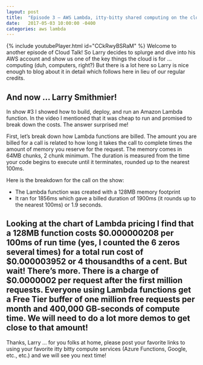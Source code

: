```yaml
---
layout: post
title:  "Episode 3 – AWS Lambda, itty-bitty shared computing on the cloud for pennies …"
date:   2017-05-03 10:00:00 -0400
categories: aws lambda
---
```

{% include youtubePlayer.html id="CCkRwyBSRaM" %}
Welcome to another episode of Cloud Talk!  So Larry decides to splurge and dive into his AWS account and show us one of the key things the cloud is for … computing (duh, computers, right?)   But there is a lot here so Larry is nice enough to blog about it in detail which follows here in lieu of our regular credits.

And now … Larry Smithmier!
---
In show #3 I showed how to build, deploy, and run an Amazon Lambda function.  In the video I mentioned that it was cheap to run and promised to break down the costs.  The answer surprised me!

First, let’s break down how Lambda functions are billed.  The amount you are billed for a call is related to how long it takes the call to complete times the amount of memory you reserve for the request.  The memory comes in 64MB chunks, 2 chunk minimum.  The duration is measured from the time your code begins to execute until it terminates, rounded up to the nearest 100ms.

Here is the breakdown for the call on the show:

- The Lambda function was created with a 128MB memory footprint
- It ran for 1856ms which gave a billed duration of 1900ms (it rounds up to the nearest 100ms) or 1.9 seconds.

Looking at the chart of Lambda pricing I find that a 128MB function costs $0.000000208 per 100ms of run time (yes, I counted the 6 zeros several times) for a total run cost of $0.000003952 or 4 thousandths of a cent.  But wait!  There’s more.  There is a charge of $0.0000002 per request after the first million requests.  Everyone using Lambda functions get a Free Tier buffer of one million free requests per month and 400,000 GB-seconds of compute time.  We will need to do a lot more demos to get close to that amount!
---
Thanks, Larry … for you folks at home, please post your favorite links to using your favorite itty bitty compute services (Azure Functions, Google, etc., etc.)  and we will see you next time!